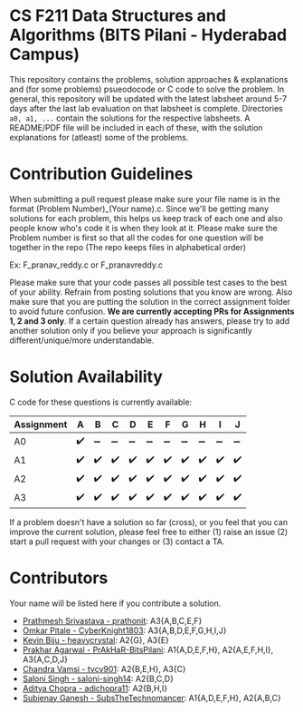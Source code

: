 # CS F211 Data Structures and Algorithms (BITS Pilani - Hyderabad Campus)
This repository contains the problems, solution approaches & explanations and (for some problems) psueodocode or C code to solve the problem. In general, this repository will be updated with the latest labsheet around 5-7 days after the last lab evaluation on that labsheet is complete. Directories `a0, a1, ...` contain the solutions for the respective labsheets. A README/PDF file will be included in each of these, with the solution explanations for (atleast) some of the problems.

# Contribution Guidelines

When submitting a pull request please make sure your file name is in the format (Problem Number)_(Your name).c. Since we'll be getting many solutions for each problem, this helps us keep track of each one and also people know who's code it is when they look at it. Please make sure the Problem number is first so that all the codes for one question will be together in the repo (The repo keeps files in alphabetical order)

Ex: F_pranav_reddy.c or F_pranavreddy.c

Please make sure that your code passes all possible test cases to the best of your ability. Refrain from posting solutions that you know are wrong. Also make sure that you are putting the solution in the correct assignment folder to avoid future confusion. **We are currently accepting PRs for Assignments 1, 2 and 3 only**. If a certain question already has answers, please try to add another solution only if you believe your approach is significantly different/unique/more understandable. 

# Solution Availability

C code for these questions is currently available:

| Assignment   | A | B | C | D | E | F | G | H | I | J |
|--------------|-|-|-|-|-|-|-|-|-|-|
| A0 | :heavy_check_mark: | :heavy_minus_sign: | :heavy_minus_sign: | :heavy_minus_sign: | :heavy_minus_sign: | :heavy_minus_sign: | :heavy_minus_sign: | :heavy_minus_sign: | :heavy_minus_sign: | :heavy_minus_sign: |
| A1 | :heavy_check_mark: | :heavy_check_mark: | :heavy_check_mark: | :heavy_check_mark: | :heavy_check_mark: | :heavy_check_mark: | :heavy_check_mark: | :heavy_check_mark: | :heavy_check_mark: | :heavy_check_mark: |
| A2 | :heavy_check_mark: | :heavy_check_mark: | :heavy_check_mark: | :heavy_check_mark: | :heavy_check_mark: | :heavy_check_mark: | :heavy_check_mark: | :heavy_check_mark: | :heavy_check_mark: | :heavy_check_mark: |
| A3 | :heavy_check_mark: |  :heavy_check_mark: | :heavy_check_mark: | :heavy_check_mark: | :heavy_check_mark: |  :heavy_check_mark: | :heavy_check_mark: | :heavy_check_mark: | :heavy_check_mark: | :heavy_check_mark: |

If a problem doesn't have a solution so far (cross), or you feel that you can improve the current solution, please feel free to either (1) raise an issue (2) start a pull request with your changes or (3) contact a TA. 

# Contributors
Your name will be listed here if you contribute a solution.

* [Prathmesh Srivastava - prathonit](https://github.com/prathonit): A3{A,B,C,E,F}
* [Omkar Pitale - CyberKnight1803](https://github.com/CyberKnight1803): A3{A,B,D,E,F,G,H,I,J}
* [Kevin Biju - heavycrystal](https://github.com/heavycrystal): A2{G}, A3{E}
* [Prakhar Agarwal - PrAkHaR-BitsPilani](https://github.com/PrAkHaR-BitsPilani): A1{A,D,E,F,H}, A2{A,E,F,H,I}, A3{A,C,D,J}
* [Chandra Vamsi - tvcv901](https://github.com/tvcv901): A2{B,E,H}, A3{C}
* [Saloni Singh - saloni-singh14](https://github.com/saloni-singh14): A2{B,C,D}
* [Aditya Chopra - adichopra11](https://github.com/adichopra11): A2{B,H,I}
* [Subienay Ganesh - SubsTheTechnomancer](https://github.com/SubsTheTechnomancer): A1{A,D,E,F,H}, A2{A,B,C} 
